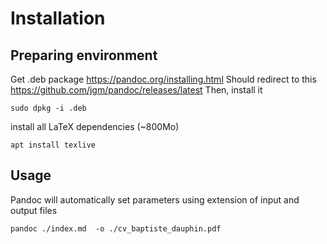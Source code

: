 # Installation

## Preparing environment
Get .deb package 
https://pandoc.org/installing.html
Should redirect to this
https://github.com/jgm/pandoc/releases/latest
Then, install it
```
sudo dpkg -i .deb
```
install all LaTeX dependencies (~800Mo)
```
apt install texlive
```


## Usage
Pandoc will automatically set parameters using extension of input and output files
```
pandoc ./index.md  -o ./cv_baptiste_dauphin.pdf
```

